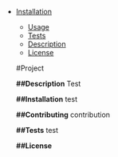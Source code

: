 
     
* [Installation](#installation)
   * [Usage](#usage)
   * [Tests](#tests)
   * [Description](#description)
   * [License](#license)
  
    #Project

    <strong>##Description</strong>
    Test

    <strong>##Installation</strong>
    test

     <strong>##Contributing</strong>
    contribution

     <strong>##Tests</strong>
    test

    <strong>##License</strong>
    